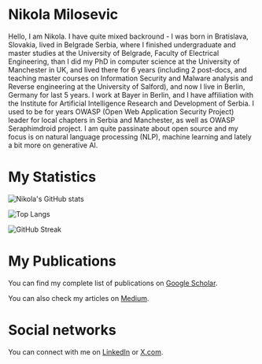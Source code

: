 # Nikola Milosevic

Hello, I am Nikola. I have quite mixed backround - I was born in Bratislava, Slovakia, lived in Belgrade Serbia, where I finished undergraduate and master studies at the University of Belgrade, Faculty of Electrical Engineering, than I did my PhD in computer science at the University of Manchester in UK, and lived there for 6 years (including 2 post-docs, and teaching master courses on Information Security and Malware analysis and Reverse engineering at the University of Salford), and now I live in Berlin, Germany for last 5 years. I work at Bayer in Berlin, and I have affiliation with the Institute for Artificial Intelligence Research and Development of Serbia. I used to be for years OWASP (Open Web Application Security Project) leader for local chapters in Serbia and Manchester, as well as OWASP Seraphimdroid project. I am quite passinate about open source and my focus is on natural language processing (NLP), machine learning and lately a bit more on generative AI.  

# My Statistics

![Nikola's GitHub stats](https://github-readme-stats.vercel.app/api?username=nikolamilosevic86&show_icons=true&rank_icon=percentile)

![Top Langs](https://github-readme-stats.vercel.app/api/top-langs/?username=nikolamilosevic86&show_icons=true&layout=donut)

![GitHub Streak](https://streak-stats.demolab.com?user=nikolamilosevic86&theme=transparent)

# My Publications

You can find my complete list of publications on [Google Scholar](https://scholar.google.com/citations?user=VvZWeIsAAAAJ&hl=en).

You can also check my articles on [Medium](https://datawarrior.medium.com/).

# Social networks

You can connect with me on [LinkedIn](https://www.linkedin.com/in/nikolamilosevic1986/) or [X.com](https://x.com/text_miner). 

